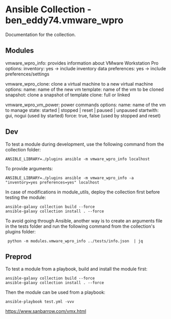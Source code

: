 # Ansible Collection - ben_eddy74.vmware_wpro

Documentation for the collection.

## Modules

vmware_wpro_info:
    provides information about VMware Workstation Pro
    options:
        inventory: yes -> include inventory data
        preferences: yes -> include preferences/settings

vmware_wpro_clone:
    clone a virtual machine to a new virtual machine
    options:
        name: name of the new vm
        template: name of the vm to be cloned
        snapshot: clone a snapshot of template
        clone: full or linked

vmware_wpro_vm_power:
    power commands
    options:
        name: name of the vm to manage
        state: started | stopped | reset | paused | unpaused
        startwith: gui, nogui (used by started)
        force: true, false (used by stopped and reset)

## Dev

To test a module during development, use the following command from the collection folder:

```shell
ANSIBLE_LIBRARY=./plugins ansible -m vmware_wpro_info localhost
```

To provide arguments:

```shell
ANSIBLE_LIBRARY=./plugins ansible -m vmware_wpro_info -a "inventory=yes preferences=yes" localhost
```

In case of modifications in module_utils, deploy the collection first before testing the module:

```shell
ansible-galaxy collection build --force
ansible-galaxy collection install . --force
```

To avoid going through Ansible, another way is to create an arguments file in the tests folder and run the following command from the collection's plugins folder:

```shell
 python -m modules.vmware_wpro_info ../tests/info.json  | jq
 ```

## Preprod

To test a module from a playbook, build and install the module first:

```shell
ansible-galaxy collection build --force
ansible-galaxy collection install . --force
```

Then the module can be used from a playbook:

```shell
ansible-playbook test.yml -vvv
```


https://www.sanbarrow.com/vmx.html
